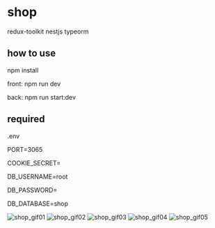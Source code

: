 # shop
redux-toolkit nestjs typeorm

## how to use
npm install

front: npm run dev

back: npm run start:dev


## required

.env

PORT=3065

COOKIE_SECRET=

DB_USERNAME=root

DB_PASSWORD=

DB_DATABASE=shop

![shop_gif01](https://user-images.githubusercontent.com/39756786/133566576-a649b2f3-5a35-4b80-bab7-893b21436e8c.gif)
![shop_gif02](https://user-images.githubusercontent.com/39756786/133566615-5ca43a1b-fc64-4cbb-b840-c9f37b0e14e5.gif)
![shop_gif03](https://user-images.githubusercontent.com/39756786/133566620-b534ffa3-e042-4015-8d6d-96669c2703d0.gif)
![shop_gif04](https://user-images.githubusercontent.com/39756786/133566622-617ba39a-3a80-421b-b9a0-02bf6014c44a.gif)
![shop_gif05](https://user-images.githubusercontent.com/39756786/133566623-afb18556-df48-40a3-af96-d0b5ecb48092.gif)
